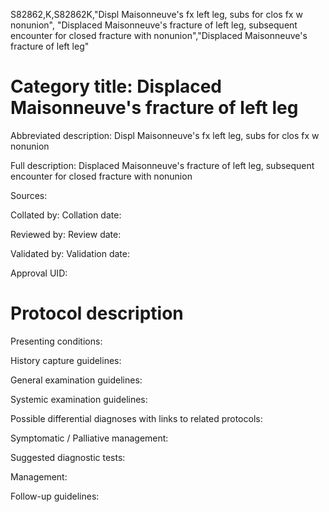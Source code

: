 S82862,K,S82862K,"Displ Maisonneuve's fx left leg, subs for clos fx w nonunion", "Displaced Maisonneuve's fracture of left leg, subsequent encounter for closed fracture with nonunion","Displaced Maisonneuve's fracture of left leg"
# Category title: Displaced Maisonneuve's fracture of left leg

Abbreviated description: Displ Maisonneuve's fx left leg, subs for clos fx w nonunion

Full description: Displaced Maisonneuve's fracture of left leg, subsequent encounter for closed fracture with nonunion

Sources:

Collated by:
Collation date:

Reviewed by:
Review date:

Validated by:
Validation date:

Approval UID:

# Protocol description

Presenting conditions:

History capture guidelines:

General examination guidelines:

Systemic examination guidelines:

Possible differential diagnoses with links to related protocols:

Symptomatic / Palliative management:

Suggested diagnostic tests:

Management:

Follow-up guidelines:
